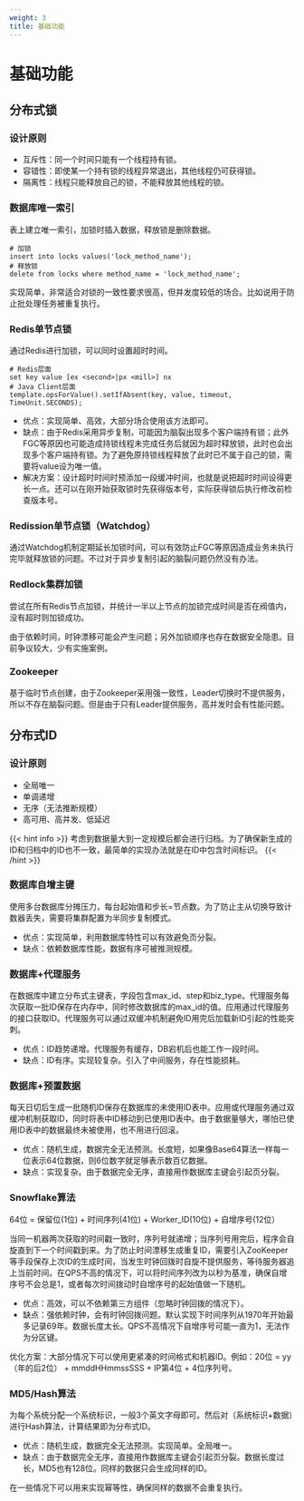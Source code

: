```yaml
---
weight: 3
title: 基础功能
---
```


# 基础功能

## 分布式锁

### 设计原则

- 互斥性：同一个时间只能有一个线程持有锁。
- 容错性：即使某一个持有锁的线程异常退出，其他线程仍可获得锁。
- 隔离性：线程只能释放自己的锁，不能释放其他线程的锁。

### 数据库唯一索引

表上建立唯一索引，加锁时插入数据，释放锁是删除数据。

```
# 加锁
insert into locks values('lock_method_name');
# 释放锁
delete from locks where method_name = 'lock_method_name';
```

实现简单，非常适合对锁的一致性要求很高，但并发度较低的场合。比如说用于防止批处理任务被重复执行。

### Redis单节点锁

通过Redis进行加锁，可以同时设置超时时间。

```
# Redis层面
set key value [ex <second>|px <mill>] nx
# Java Client层面
template.opsForValue().setIfAbsent(key, value, timeout, TimeUnit.SECONDS);
```

- 优点：实现简单、高效，大部分场合使用该方法即可。
- 缺点：由于Redis采用异步复制，可能因为脑裂出现多个客户端持有锁；此外FGC等原因也可能造成持锁线程未完成任务后就因为超时释放锁，此时也会出现多个客户端持有锁。为了避免原持锁线程释放了此时已不属于自己的锁，需要将value设为唯一值。
- 解决方案：设计超时时间时预添加一段缓冲时间，也就是说把超时时间设得更长一点。还可以在刚开始获取锁时先获得版本号，实际获得锁后执行修改前检查版本号。

### Redission单节点锁（Watchdog）

通过Watchdog机制定期延长加锁时间，可以有效防止FGC等原因造成业务未执行完毕就释放锁的问题。不过对于异步复制引起的脑裂问题仍然没有办法。

### Redlock集群加锁

尝试在所有Redis节点加锁，并统计一半以上节点的加锁完成时间是否在阀值内，没有超时则加锁成功。

由于依赖时间，时钟漂移可能会产生问题；另外加锁顺序也存在数据安全隐患。目前争议较大，少有实施案例。

### Zookeeper

基于临时节点创建，由于Zookeeper采用强一致性，Leader切换时不提供服务，所以不存在脑裂问题。但是由于只有Leader提供服务，高并发时会有性能问题。

## 分布式ID

### 设计原则

- 全局唯一
- 单调递增
- 无序（无法推断规模）
- 高可用、高并发、低延迟

{{< hint info >}}
考虑到数据量大到一定规模后都会进行归档。为了确保新生成的ID和归档中的ID也不一致，最简单的实现办法就是在ID中包含时间标识。
{{< /hint >}}

### 数据库自增主键

使用多台数据库分摊压力，每台起始值和步长=节点数。为了防止主从切换导致计数器丢失，需要将集群配置为半同步复制模式。

- 优点：实现简单，利用数据库特性可以有效避免页分裂。
- 缺点：依赖数据库性能，数据有序可被推测规模。

### 数据库+代理服务

在数据库中建立分布式主键表，字段包含max_id、step和biz_type。代理服务每次获取一批ID保存在内存中，同时修改数据库的max_id的值。应用通过代理服务的接口获取ID。代理服务可以通过双缓冲机制避免ID用完后加载新ID引起的性能突刺。

- 优点：ID趋势递增。代理服务有缓存，DB宕机后也能工作一段时间。
- 缺点：ID有序。实现较复杂。引入了中间服务，存在性能损耗。

### 数据库+预置数据

每天日切后生成一批随机ID保存在数据库的未使用ID表中。应用或代理服务通过双缓冲机制获取ID，同时将表中ID移动到已使用ID表中。由于数据量够大，哪怕已使用ID表中的数据最终未被使用，也不用进行回滚。

- 优点：随机生成，数据完全无法预测。长度短，如果像Base64算法一样每一位表示64位数据，则6位数字就足够表示数百亿数据。
- 缺点：实现复杂。由于数据完全无序，直接用作数据库主键会引起页分裂。

### Snowflake算法

64位 = 保留位(1位) + 时间序列(41位) + Worker_ID(10位) + 自增序号(12位）

当同一机器两次获取的时间戳一致时，序列号就递增；当序列号用完后，程序会自旋直到下一个时间戳到来。为了防止时间漂移生成重复ID，需要引入ZooKeeper等手段保存上次ID的生成时间，当发生时钟回拨时自旋不提供服务，等待服务器追上当前时间。在QPS不高的情况下，可以将时间序列改为以秒为基准，确保自增序号不会总是1，或者每次时间拨动时自增序号的起始值做一下随机。

- 优点：高效，可以不依赖第三方组件（忽略时钟回拨的情况下）。
- 缺点：强依赖时钟，会有时钟回拨问题。默认实现下时间序列从1970年开始最多记录69年。数据长度太长。QPS不高情况下自增序号可能一直为1，无法作为分区键。

优化方案：大部分情况下可以使用更紧凑的时间格式和机器ID。例如：20位 = yy（年的后2位） + mmddHHmmssSSS + IP第4位 + 4位序列号。

### MD5/Hash算法

为每个系统分配一个系统标识，一般3个英文字母即可。然后对（系统标识+数据）进行Hash算法，计算结果即为分布式ID。

- 优点：随机生成，数据完全无法预测。实现简单。全局唯一。
- 缺点：由于数据完全无序，直接用作数据库主键会引起页分裂。数据长度过长，MD5也有128位。同样的数据只会生成同样的ID。

在一些情况下可以用来实现幂等性，确保同样的数据不会重复执行。


